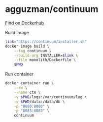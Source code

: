 # agguzman/continuum

[Find on Dockerhub](https://hub.docker.com/r/agguzman/continuum/)

Build image
```bash
link="https://continuum/installer.sh"
docker image build \
    --tag continuum \
    --build-arg INSTALLER=$link \
    --file monolith/Dockerfile \
    $PWD
```
Run container
```bash
docker container run \
    --rm \
    --name ctm \
    -v $PWD/logs:/var/continuum/log \
    -v $PWD/data:/data/db \
    -p "8080:8080" \
    -p "8083:8083" \
    continuum
```
